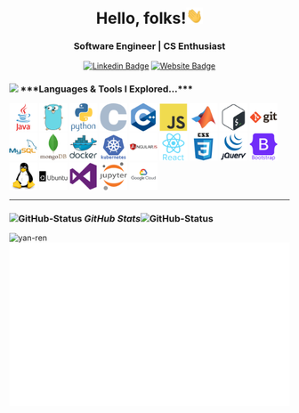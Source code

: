 <h1 align="center">Hello, folks!<img src="https://raw.githubusercontent.com/ABSphreak/ABSphreak/master/gifs/Hi.gif" width="30px"></h1>
<h3 align="center">Software Engineer | CS Enthusiast</h3>
<div align="center">

   [![Linkedin Badge](https://img.shields.io/badge/-yan-blue?style=flat&logo=Linkedin&logoColor=white&link=https://www.linkedin.com/in/yan-ren-ryan/)](https://www.linkedin.com/in/yan-ren-ryan/)
   [![Website Badge](https://img.shields.io/badge/-github.io-47CCCC?style=flat&logo=Google-Chrome&logoColor=white&link=https://yan-ren.github.io/yan-profile/)](https://yan-ren.github.io/yan-profile/)
</div>
<h3><img src="https://media.giphy.com/media/ObNTw8Uzwy6KQ/giphy.gif" width="30px">&nbsp;***Languages & Tools I Explored...***</h3>
<p align="left">
   <code><img height="50" src="https://raw.githubusercontent.com/devicons/devicon/master/icons/java/java-original-wordmark.svg"></code>
   <code><img height="50" src="https://raw.githubusercontent.com/devicons/devicon/master/icons/go/go-original.svg"></code>
   <code><img height="50" src="https://raw.githubusercontent.com/devicons/devicon/master/icons/python/python-original-wordmark.svg"></code>
   <code><img height="50" src="https://raw.githubusercontent.com/devicons/devicon/master/icons/c/c-original.svg"></code>
   <code><img height="50" src="https://raw.githubusercontent.com/devicons/devicon/master/icons/cplusplus/cplusplus-original.svg"></code>
   <code><img height="50" src="https://raw.githubusercontent.com/devicons/devicon/master/icons/javascript/javascript-original.svg"></code>
   <code><img height="50" src="https://raw.githubusercontent.com/devicons/devicon/master/icons/matlab/matlab-original.svg"></code>
   <code><img height="50" src="https://raw.githubusercontent.com/devicons/devicon/master/icons/bash/bash-original.svg"></code>
   <code><img height="50" src="https://raw.githubusercontent.com/devicons/devicon/master/icons/git/git-original-wordmark.svg"></code>
   <code><img height="50" src="https://raw.githubusercontent.com/devicons/devicon/master/icons/mysql/mysql-original-wordmark.svg"></code>
   <code><img height="50" src="https://raw.githubusercontent.com/devicons/devicon/master/icons/mongodb/mongodb-original-wordmark.svg"></code>
   <code><img height="50" src="https://raw.githubusercontent.com/devicons/devicon/master/icons/docker/docker-original-wordmark.svg"></code>
   <code><img height="50" src="https://raw.githubusercontent.com/devicons/devicon/master/icons/kubernetes/kubernetes-plain-wordmark.svg"></code>
   <code><img height="50" src="https://raw.githubusercontent.com/devicons/devicon/master/icons/angularjs/angularjs-original-wordmark.svg"></code>
   <code><img height="50" src="https://raw.githubusercontent.com/devicons/devicon/master/icons/react/react-original-wordmark.svg"></code>
   <code><img height="50" src="https://raw.githubusercontent.com/devicons/devicon/master/icons/css3/css3-original-wordmark.svg"></code>
   <code><img height="50" src="https://raw.githubusercontent.com/devicons/devicon/master/icons/jquery/jquery-original-wordmark.svg"></code>
   <code><img height="50" src="https://raw.githubusercontent.com/devicons/devicon/master/icons/bootstrap/bootstrap-plain-wordmark.svg"></code>
   <code><img height="50" src="https://raw.githubusercontent.com/devicons/devicon/master/icons/linux/linux-original.svg"></code>
   <code><img height="50" src="https://raw.githubusercontent.com/devicons/devicon/master/icons/ubuntu/ubuntu-plain-wordmark.svg"></code>
   <code><img height="50" src="https://raw.githubusercontent.com/devicons/devicon/master/icons/visualstudio/visualstudio-plain.svg"></code>
   <code><img height="50" src="https://raw.githubusercontent.com/devicons/devicon/master/icons/jupyter/jupyter-original-wordmark.svg"></code>
   <code><img height="50" src="https://raw.githubusercontent.com/devicons/devicon/master/icons/googlecloud/googlecloud-original-wordmark.svg"></code>
</p>
<hr>
<h3>
   <img src="https://media.giphy.com/media/8UHRm5oY4k4FDxq5QG/giphy.gif" width="30px" alt="GitHub-Status"/>&nbsp;<i><b>GitHub Stats</b></i><img src="https://media.giphy.com/media/8UHRm5oY4k4FDxq5QG/giphy.gif" width="30px" alt="GitHub-Status"/>
</h3>
<p><img align="left" src="https://github-readme-stats.vercel.app/api/top-langs?username=yan-ren&show_icons=true&locale=en&layout=compact&langs_count=10&hide=c,assembly" alt="yan-ren" /></p>
<!-- <p><img align="center" src="https://github-readme-stats.vercel.app/api?username=yan-ren&show_icons=true&locale=en" alt="yan-ren" width="400" /></p>
<br> -->
<p><img align="center" src="https://raw.githubusercontent.com/yan-ren/github-stats/master/generated/overview.svg" alt="yan-ren" /></p>
